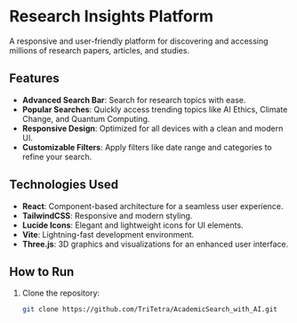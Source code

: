 # Research Insights Platform

A responsive and user-friendly platform for discovering and accessing millions of research papers, articles, and studies.

## Features

- **Advanced Search Bar**: Search for research topics with ease.
- **Popular Searches**: Quickly access trending topics like AI Ethics, Climate Change, and Quantum Computing.
- **Responsive Design**: Optimized for all devices with a clean and modern UI.
- **Customizable Filters**: Apply filters like date range and categories to refine your search.

## Technologies Used

- **React**: Component-based architecture for a seamless user experience.
- **TailwindCSS**: Responsive and modern styling.
- **Lucide Icons**: Elegant and lightweight icons for UI elements.
- **Vite**: Lightning-fast development environment.
- **Three.js**: 3D graphics and visualizations for an enhanced user interface.

## How to Run

1. Clone the repository:
   ```bash
   git clone https://github.com/TriTetra/AcademicSearch_with_AI.git
